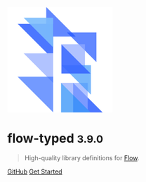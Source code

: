 <!-- _coverpage.md -->

![logo](_media/flow.svg)

# flow-typed <small>3.9.0</small>

> High-quality library definitions for [Flow](http://flow.org).

[GitHub](https://github.com/flow-typed/flow-typed/)
[Get Started](#flow-typed)
